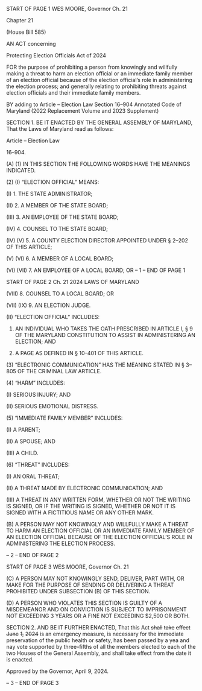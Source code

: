 START OF PAGE 1
WES MOORE, Governor Ch. 21

Chapter 21

(House Bill 585)

AN ACT concerning

Protecting Election Officials Act of 2024

FOR the purpose of prohibiting a person from knowingly and willfully making a threat to
harm an election official or an immediate family member of an election official
because of the election official’s role in administering the election process; and
generally relating to prohibiting threats against election officials and their
immediate family members.

BY adding to
Article – Election Law
Section 16–904
Annotated Code of Maryland
(2022 Replacement Volume and 2023 Supplement)

SECTION 1. BE IT ENACTED BY THE GENERAL ASSEMBLY OF MARYLAND,
That the Laws of Maryland read as follows:

Article – Election Law

16–904.

(A) (1) IN THIS SECTION THE FOLLOWING WORDS HAVE THE MEANINGS
INDICATED.

(2) (I) “ELECTION OFFICIAL” MEANS:

(I) 1. THE STATE ADMINISTRATOR;

(II) 2. A MEMBER OF THE STATE BOARD;

(III) 3. AN EMPLOYEE OF THE STATE BOARD;

(IV) 4. COUNSEL TO THE STATE BOARD;

(IV) (V) 5. A COUNTY ELECTION DIRECTOR APPOINTED
UNDER § 2–202 OF THIS ARTICLE;

(V) (VI) 6. A MEMBER OF A LOCAL BOARD;

(VI) (VII) 7. AN EMPLOYEE OF A LOCAL BOARD; OR
– 1 –
END OF PAGE 1

START OF PAGE 2
Ch. 21 2024 LAWS OF MARYLAND

(VIII) 8. COUNSEL TO A LOCAL BOARD; OR

(VII) (IX) 9. AN ELECTION JUDGE.

(II) “ELECTION OFFICIAL” INCLUDES:

1. AN INDIVIDUAL WHO TAKES THE OATH PRESCRIBED IN
ARTICLE I, § 9 OF THE MARYLAND CONSTITUTION TO ASSIST IN ADMINISTERING AN
ELECTION; AND

2. A PAGE AS DEFINED IN § 10–401 OF THIS ARTICLE.

(3) “ELECTRONIC COMMUNICATION” HAS THE MEANING STATED IN §
3–805 OF THE CRIMINAL LAW ARTICLE.

(4) “HARM” INCLUDES:

(I) SERIOUS INJURY; AND

(II) SERIOUS EMOTIONAL DISTRESS.

(5) “IMMEDIATE FAMILY MEMBER” INCLUDES:

(I) A PARENT;

(II) A SPOUSE; AND

(III) A CHILD.

(6) “THREAT” INCLUDES:

(I) AN ORAL THREAT;

(II) A THREAT MADE BY ELECTRONIC COMMUNICATION; AND

(III) A THREAT IN ANY WRITTEN FORM, WHETHER OR NOT THE
WRITING IS SIGNED, OR IF THE WRITING IS SIGNED, WHETHER OR NOT IT IS SIGNED
WITH A FICTITIOUS NAME OR ANY OTHER MARK.

(B) A PERSON MAY NOT KNOWINGLY AND WILLFULLY MAKE A THREAT TO
HARM AN ELECTION OFFICIAL OR AN IMMEDIATE FAMILY MEMBER OF AN ELECTION
OFFICIAL BECAUSE OF THE ELECTION OFFICIAL’S ROLE IN ADMINISTERING THE
ELECTION PROCESS.

– 2 –
END OF PAGE 2

START OF PAGE 3
WES MOORE, Governor Ch. 21

(C) A PERSON MAY NOT KNOWINGLY SEND, DELIVER, PART WITH, OR MAKE
FOR THE PURPOSE OF SENDING OR DELIVERING A THREAT PROHIBITED UNDER
SUBSECTION (B) OF THIS SECTION.

(D) A PERSON WHO VIOLATES THIS SECTION IS GUILTY OF A MISDEMEANOR
AND ON CONVICTION IS SUBJECT TO IMPRISONMENT NOT EXCEEDING 3 YEARS OR A
FINE NOT EXCEEDING $2,500 OR BOTH.

SECTION 2. AND BE IT FURTHER ENACTED, That this Act ~~shall~~ ~~take~~ ~~effect~~ ~~June~~
~~1,~~ ~~2024~~ is an emergency measure, is necessary for the immediate preservation of the public
health or safety, has been passed by a yea and nay vote supported by three–fifths of all the
members elected to each of the two Houses of the General Assembly, and shall take effect
from the date it is enacted.

Approved by the Governor, April 9, 2024.

– 3 –
END OF PAGE 3